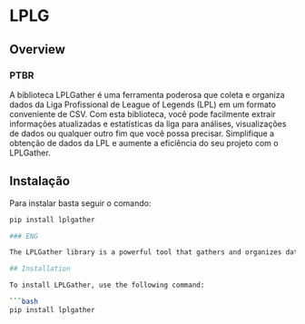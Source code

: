 # LPLG

## Overview

### PTBR

A biblioteca LPLGather é uma ferramenta poderosa que coleta e organiza dados da Liga Profissional de League of Legends (LPL) em um formato conveniente de CSV. Com esta biblioteca, você pode facilmente extrair informações atualizadas e estatísticas da liga para análises, visualizações de dados ou qualquer outro fim que você possa precisar. Simplifique a obtenção de dados da LPL e aumente a eficiência do seu projeto com o LPLGather.

## Instalação

Para instalar basta seguir o comando:

```bash
pip install lplgather

### ENG

The LPLGather library is a powerful tool that gathers and organizes data from the Professional League of Legends (LPL) in a convenient CSV format. With this library, you can easily extract up-to-date information and league statistics for analysis, data visualizations, or any other purpose you may need. Simplify the acquisition of LPL data and enhance the efficiency of your project with LPLGather.

## Installation

To install LPLGather, use the following command:

```bash
pip install lplgather
